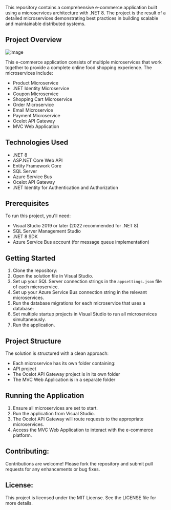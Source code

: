 This repository contains a comprehensive e-commerce application built using a microservices architecture with .NET 8. The project is the result of a detailed microservices demonstrating best practices in building scalable and maintainable distributed systems.

## Project Overview

![image](https://github.com/user-attachments/assets/60900614-3b56-440d-b0ab-900e77be5aff)

This e-commerce application consists of multiple microservices that work together to provide a complete online food shopping experience. The microservices include:

- Product Microservice
- .NET Identity Microservice
- Coupon Microservice
- Shopping Cart Microservice
- Order Microservice
- Email Microservice
- Payment Microservice
- Ocelot API Gateway
- MVC Web Application

## Technologies Used

- .NET 8
- ASP.NET Core Web API
- Entity Framework Core
- SQL Server
- Azure Service Bus
- Ocelot API Gateway
- .NET Identity for Authentication and Authorization

## Prerequisites

To run this project, you'll need:

- Visual Studio 2019 or later (2022 recommended for .NET 8)
- SQL Server Management Studio
- .NET 8 SDK
- Azure Service Bus account (for message queue implementation)

## Getting Started

1. Clone the repository:
2. Open the solution file in Visual Studio.
3. Set up your SQL Server connection strings in the `appsettings.json` file of each microservice.
4. Set up your Azure Service Bus connection string in the relevant microservices.
5. Run the database migrations for each microservice that uses a database:
6. Set multiple startup projects in Visual Studio to run all microservices simultaneously.
7. Run the application.

## Project Structure

The solution is structured with a clean approach:

- Each microservice has its own folder containing:
- API project
- The Ocelot API Gateway project is in its own folder
- The MVC Web Application is in a separate folder

## Running the Application

1. Ensure all microservices are set to start.
2. Run the application from Visual Studio.
3. The Ocelot API Gateway will route requests to the appropriate microservices.
4. Access the MVC Web Application to interact with the e-commerce platform.

## **Contributing:**

Contributions are welcome! Please fork the repository and submit pull requests for any enhancements or bug fixes.

## **License:**

This project is licensed under the MIT License. See the LICENSE file for more details.
